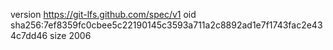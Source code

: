 version https://git-lfs.github.com/spec/v1
oid sha256:7ef8359fc0cbee5c22190145c3593a711a2c8892ad1e7f1743fac2e434c7dd46
size 2006
